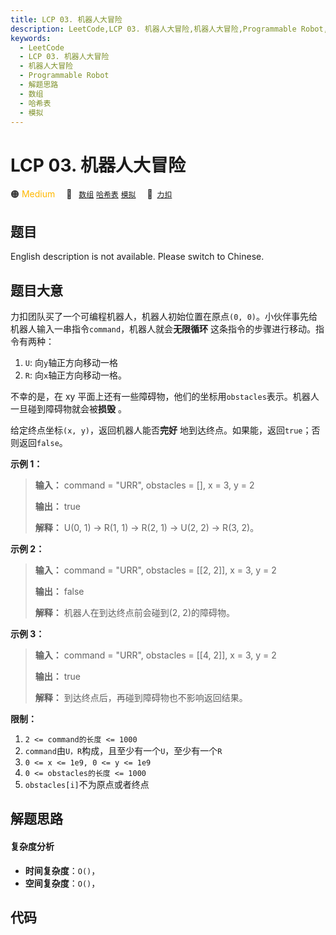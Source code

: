```yaml
---
title: LCP 03. 机器人大冒险
description: LeetCode,LCP 03. 机器人大冒险,机器人大冒险,Programmable Robot,解题思路,数组,哈希表,模拟
keywords:
  - LeetCode
  - LCP 03. 机器人大冒险
  - 机器人大冒险
  - Programmable Robot
  - 解题思路
  - 数组
  - 哈希表
  - 模拟
---
```


# LCP 03. 机器人大冒险

🟠 <font color=#ffb800>Medium</font>&emsp; 🔖&ensp; [`数组`](/tag/array.md) [`哈希表`](/tag/hash-table.md) [`模拟`](/tag/simulation.md)&emsp; 🔗&ensp;[`力扣`](https://leetcode.cn/problems/programmable-robot)

## 题目

English description is not available. Please switch to Chinese.


## 题目大意

力扣团队买了一个可编程机器人，机器人初始位置在原点`(0, 0)`。小伙伴事先给机器人输入一串指令`command`，机器人就会**无限循环**
这条指令的步骤进行移动。指令有两种：

  1. `U`: 向`y`轴正方向移动一格
  2. `R`: 向`x`轴正方向移动一格。

不幸的是，在 xy 平面上还有一些障碍物，他们的坐标用`obstacles`表示。机器人一旦碰到障碍物就会被**损毁** 。

给定终点坐标`(x, y)`，返回机器人能否**完好** 地到达终点。如果能，返回`true`；否则返回`false`。



**示例 1：**

> 
> 
> 
> 
> 
> **输入：** command = "URR", obstacles = [], x = 3, y = 2
> 
> **输出：** true
> 
> **解释：** U(0, 1) -> R(1, 1) -> R(2, 1) -> U(2, 2) -> R(3, 2)。

**示例 2：**

> 
> 
> 
> 
> 
> **输入：** command = "URR", obstacles = [[2, 2]], x = 3, y = 2
> 
> **输出：** false
> 
> **解释：** 机器人在到达终点前会碰到(2, 2)的障碍物。

**示例 3：**

> 
> 
> 
> 
> 
> **输入：** command = "URR", obstacles = [[4, 2]], x = 3, y = 2
> 
> **输出：** true
> 
> **解释：** 到达终点后，再碰到障碍物也不影响返回结果。



**限制：**

  1. `2 <= command的长度 <= 1000`
  2. `command`由`U，R`构成，且至少有一个`U`，至少有一个`R`
  3. `0 <= x <= 1e9, 0 <= y <= 1e9`
  4. `0 <= obstacles的长度 <= 1000`
  5. `obstacles[i]`不为原点或者终点


## 解题思路

#### 复杂度分析

- **时间复杂度**：`O()`，
- **空间复杂度**：`O()`，

## 代码

```javascript

```